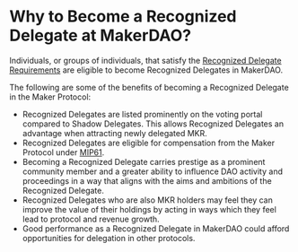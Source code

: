 # Why to Become a Recognized Delegate at MakerDAO?

Individuals, or groups of individuals, that satisfy the [Recognized Delegate Requirements](https://manual.makerdao.com/governance/what-is-delegation/recognized-delegate-requirements) are eligible to become Recognized Delegates in MakerDAO.

The following are some of the benefits of becoming a Recognized Delegate in the Maker Protocol:

* Recognized Delegates are listed prominently on the voting portal compared to Shadow Delegates. This allows Recognized Delegates an advantage when attracting newly delegated MKR.
* Recognized Delegates are eligible for compensation from the Maker Protocol under [MIP61](https://mips.makerdao.com/mips/details/MIP61).
* Becoming a Recognized Delegate carries prestige as a prominent community member and a greater ability to influence DAO activity and proceedings in a way that aligns with the aims and ambitions of the Recognized Delegate.
* Recognized Delegates who are also MKR holders may feel they can improve the value of their holdings by acting in ways which they feel lead to protocol and revenue growth.
* Good performance as a Recognized Delegate in MakerDAO could afford opportunities for delegation in other protocols.
